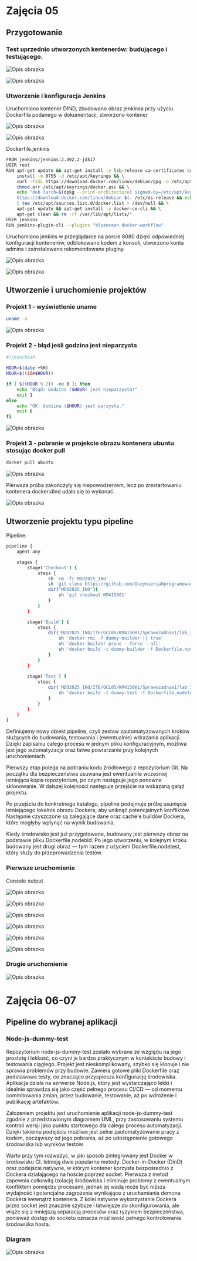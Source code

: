 # Zajęcia 05
## Przygotowanie
### Test uprzednio utworzonych kentenerów: budującego i testującego.

![Opis obrazka](lab5_screenshots/1.png)

![Opis obrazka](lab5_screenshots/2.png)

### Utworzenie i konfiguracja Jenkins
Uruchomiono kontener DIND, zbudowano obraz jenkinsa przy użyciu Dockerfila podanego w dokumentacji, stworzono kontener

![Opis obrazka](lab5_screenshots/15.png)

![Opis obrazka](lab5_screenshots/14.png)

Dockerfile.jenkins
```sh
FROM jenkins/jenkins:2.492.2-jdk17
USER root
RUN apt-get update && apt-get install -y lsb-release ca-certificates curl && \
    install -m 0755 -d /etc/apt/keyrings && \
    curl -fsSL https://download.docker.com/linux/debian/gpg -o /etc/apt/keyrings/docker.asc && \
    chmod a+r /etc/apt/keyrings/docker.asc && \
    echo "deb [arch=$(dpkg --print-architecture) signed-by=/etc/apt/keyrings/docker.asc] \
    https://download.docker.com/linux/debian $(. /etc/os-release && echo \"$VERSION_CODENAME\") stable" \
    | tee /etc/apt/sources.list.d/docker.list > /dev/null && \
    apt-get update && apt-get install -y docker-ce-cli && \
    apt-get clean && rm -rf /var/lib/apt/lists/*
USER jenkins
RUN jenkins-plugin-cli --plugins "blueocean docker-workflow"
```
Uruchomiono jenkins w przeglądarce na porcie 8080 dzięki odpowiedniej konfiguracji kontenerów, odblokowano kodem z konsoli, utworzono konta admina i zainstalowano rekomendowane pluginy.

![Opis obrazka](lab5_screenshots/j1.png)

![Opis obrazka](lab5_screenshots/j2.png)

## Utworzenie i uruchomienie projektów
### Projekt 1 - wyświetlenie uname
```sh
uname -a
```
![Opis obrazka](lab5_screenshots/3.png)

### Projekt 2 - błąd jeśli godzina jest nieparzysta
```sh
#!/bin/bash

HOUR=$(date +%H)
HOUR=$((10#$HOUR))  

if [ $((HOUR % 2)) -ne 0 ]; then
    echo "Błąd: Godzina ($HOUR) jest nieparzysta!"
    exit 1
else
    echo "OK: Godzina ($HOUR) jest parzysta."
    exit 0
fi
```
![Opis obrazka](lab5_screenshots/4.png)

### Projekt 3 - pobranie w projekcie obrazu kontenera ubuntu stosując docker pull
```sh
docker pull ubuntu
```
![Opis obrazka](lab5_screenshots/5.png)

Pierwsza próba zakończyły się niepowodzeniem, lecz po zrestartowaniu kontenera docker:dind udało się to wykonać.

![Opis obrazka](lab5_screenshots/6.png)

## Utworzenie projektu typu pipeline
Pipeline:
```sh
pipeline {
    agent any

    stages {
        stage('Checkout') {
            steps {
                sh 'rm -fr MDO2025_INO'
                sh 'git clone https://github.com/InzynieriaOprogramowaniaAGH/MDO2025_INO.git'
                dir("MDO2025_INO"){
                    sh 'git checkout KM415081'
                }
            }
        }

        stage('Build') {
            steps {
                dir('MDO2025_INO/ITE/GCL05/KM415081/Sprawozadnie1/lab_3_dockerfile') {
                    sh 'docker rmi -f dummy-builder || true'
                    sh 'docker builder prune --force --all'
                    sh 'docker build -t dummy-builder -f Dockerfile.nodebld .'
                }
            }
        }
        
        stage('Test') {
            steps {
                dir('MDO2025_INO/ITE/GCL05/KM415081/Sprawozadnie1/lab_3_dockerfile') {
                    sh 'docker build -t dummy-test -f Dockerfile.nodetest .'
                }
            }
        }
    }
}
```
Definiujemy nowy obiekt pipeline, czyli zestaw zautomatyzowanych kroków służących do budowania, testowania i (ewentualnie) wdrażania aplikacji. Dzięki zapisaniu całego procesu w jednym pliku konfiguracyjnym, możliwa jest jego automatyzacja oraz łatwe powtarzanie przy kolejnych uruchomieniach.

Pierwszy etap polega na pobraniu kodu źródłowego z repozytorium Git. Na początku dla bezpieczeństwa usuwana jest ewentualnie wcześniej istniejąca kopia repozytorium, po czym następuje jego ponowne sklonowanie. W dalszej kolejności następuje przejście na wskazaną gałąź projektu.

Po przejściu do konkretnego katalogu, pipeline podejmuje próbę usunięcia istniejącego lokalnie obrazu Dockera, aby uniknąć potencjalnych konfliktów. Następnie czyszczone są zalegające dane oraz cache'e buildów Dockera, które mogłyby wpłynąć na wynik budowania.

Kiedy środowisko jest już przygotowane, budowany jest pierwszy obraz na podstawie pliku Dockerfile.nodebld. Po jego utworzeniu, w kolejnym kroku budowany jest drugi obraz — tym razem z użyciem Dockerfile.nodetest, który służy do przeprowadzenia testów.

### Pierwsze uruchomienie
Console output

![Opis obrazka](lab5_screenshots/7.png)

![Opis obrazka](lab5_screenshots/8.png)

![Opis obrazka](lab5_screenshots/9.png)

![Opis obrazka](lab5_screenshots/10.png)

![Opis obrazka](lab5_screenshots/11.png)

![Opis obrazka](lab5_screenshots/12.png)

### Drugie uruchomienie

![Opis obrazka](lab5_screenshots/20.png)

# Zajęcia 06-07
## Pipeline do wybranej aplikacji
### Node-js-dummy-test
Repozytorium node-js-dummy-test zostało wybrane ze względu na jego prostotę i lekkość, co czyni je bardzo praktycznym w kontekście budowy i testowania ciągłego. Projekt jest nieskomplikowany, szybko się klonuje i nie sprawia problemów przy budowie. Zawiera gotowe pliki Dockerfile oraz podstawowe testy, co znacząco przyspiesza konfigurację środowiska. Aplikacja działa na serwerze Node.js, który jest wystarczająco lekki i idealnie sprawdza się jako część pełnego procesu CI/CD — od momentu commitowania zmian, przez budowanie, testowanie, aż po wdrożenie i publikację artefaktów.

Założeniem projektu jest uruchomienie aplikacji node-js-dummy-test zgodnie z przedstawionym diagramem UML, przy zastosowaniu systemu kontroli wersji jako punktu startowego dla całego procesu automatyzacji. Dzięki takiemu podejściu możliwe jest pełne zautomatyzowanie pracy z kodem, począwszy od jego pobrania, aż po udostępnienie gotowego środowiska lub wyników testów.

Warto przy tym rozważyć, w jaki sposób zintegrowany jest Docker w środowisku CI. Istnieją dwie popularne metody: Docker-in-Docker (DinD) oraz podejście natywne, w którym kontener korzysta bezpośrednio z Dockera działającego na hoście poprzez socket. Pierwsza z metod zapewnia całkowitą izolację środowiska i eliminuje problemy z ewentualnym konfliktem pomiędzy procesami, jednak jej wadą może być niższa wydajność i potencjalne zagrożenia wynikające z uruchamiania demona Dockera wewnątrz kontenera. Z kolei natywne wykorzystanie Dockera przez socket jest znacznie szybsze i łatwiejsze do skonfigurowania, ale wiąże się z mniejszą separacją procesów oraz ryzykiem bezpieczeństwa, ponieważ dostęp do socketu oznacza możliwość pełnego kontrolowania środowiska hosta.

### Diagram
![Opis obrazka](lab6-7_screenshots/diagram.png)
